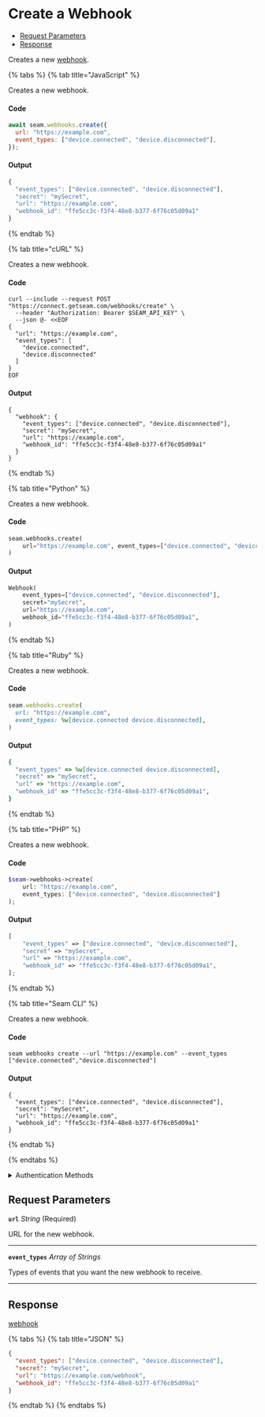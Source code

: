 # Create a Webhook

- [Request Parameters](#request-parameters)
- [Response](#response)

Creates a new [webhook](https://docs.seam.co/latest/developer-tools/webhooks).


{% tabs %}
{% tab title="JavaScript" %}

Creates a new webhook.

#### Code

```javascript
await seam.webhooks.create({
  url: "https://example.com",
  event_types: ["device.connected", "device.disconnected"],
});
```

#### Output

```javascript
{
  "event_types": ["device.connected", "device.disconnected"],
  "secret": "mySecret",
  "url": "https://example.com",
  "webhook_id": "ffe5cc3c-f3f4-48e8-b377-6f76c05d09a1"
}
```
{% endtab %}

{% tab title="cURL" %}

Creates a new webhook.

#### Code

```curl
curl --include --request POST "https://connect.getseam.com/webhooks/create" \
  --header "Authorization: Bearer $SEAM_API_KEY" \
  --json @- <<EOF
{
  "url": "https://example.com",
  "event_types": [
    "device.connected",
    "device.disconnected"
  ]
}
EOF
```

#### Output

```curl
{
  "webhook": {
    "event_types": ["device.connected", "device.disconnected"],
    "secret": "mySecret",
    "url": "https://example.com",
    "webhook_id": "ffe5cc3c-f3f4-48e8-b377-6f76c05d09a1"
  }
}
```
{% endtab %}

{% tab title="Python" %}

Creates a new webhook.

#### Code

```python
seam.webhooks.create(
    url="https://example.com", event_types=["device.connected", "device.disconnected"]
)
```

#### Output

```python
Webhook(
    event_types=["device.connected", "device.disconnected"],
    secret="mySecret",
    url="https://example.com",
    webhook_id="ffe5cc3c-f3f4-48e8-b377-6f76c05d09a1",
)
```
{% endtab %}

{% tab title="Ruby" %}

Creates a new webhook.

#### Code

```ruby
seam.webhooks.create(
  url: "https://example.com",
  event_types: %w[device.connected device.disconnected],
)
```

#### Output

```ruby
{
  "event_types" => %w[device.connected device.disconnected],
  "secret" => "mySecret",
  "url" => "https://example.com",
  "webhook_id" => "ffe5cc3c-f3f4-48e8-b377-6f76c05d09a1",
}
```
{% endtab %}

{% tab title="PHP" %}

Creates a new webhook.

#### Code

```php
$seam->webhooks->create(
    url: "https://example.com",
    event_types: ["device.connected", "device.disconnected"]
);
```

#### Output

```php
[
    "event_types" => ["device.connected", "device.disconnected"],
    "secret" => "mySecret",
    "url" => "https://example.com",
    "webhook_id" => "ffe5cc3c-f3f4-48e8-b377-6f76c05d09a1",
];
```
{% endtab %}

{% tab title="Seam CLI" %}

Creates a new webhook.

#### Code

```seam_cli
seam webhooks create --url "https://example.com" --event_types ["device.connected","device.disconnected"]
```

#### Output

```seam_cli
{
  "event_types": ["device.connected", "device.disconnected"],
  "secret": "mySecret",
  "url": "https://example.com",
  "webhook_id": "ffe5cc3c-f3f4-48e8-b377-6f76c05d09a1"
}
```
{% endtab %}

{% endtabs %}


<details>

<summary>Authentication Methods</summary>

- API key
- Personal access token
  <br>Must also include the `seam-workspace` header in the request.

To learn more, see [Authentication](https://docs.seam.co/latest/api/authentication).
</details>

## Request Parameters

**`url`** *String* (Required)

URL for the new webhook.

---

**`event_types`** *Array* *of Strings*

Types of events that you want the new webhook to receive.

---


## Response

[webhook](.)


{% tabs %}
{% tab title="JSON" %}



```json
{
  "event_types": ["device.connected", "device.disconnected"],
  "secret": "mySecret",
  "url": "https://example.com/webhook",
  "webhook_id": "ffe5cc3c-f3f4-48e8-b377-6f76c05d09a1"
}
```
{% endtab %}
{% endtabs %}
